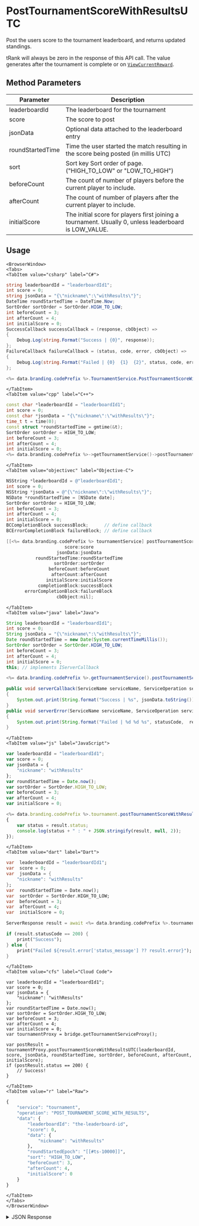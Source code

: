 # PostTournamentScoreWithResultsUTC

Post the users score to the tournament leaderboard, and returns updated standings.

tRank will always be zero in the response of this API call. The value generates after the tournament is complete or on <code>[ViewCurrentReward](/api/capi/tournament/viewcurrentreward)</code>.

<PartialServop service_name="tournament" operation_name="POST_TOURNAMENT_SCORE_WITH_RESULTS" />

## Method Parameters
Parameter | Description
--------- | -----------
leaderboardId | The leaderboard for the tournament
score | The score to post
jsonData | Optional data attached to the leaderboard entry
roundStartedTime | Time the user started the match resulting in the score being posted (in millis UTC)
sort | Sort key Sort order of page.  ("HIGH_TO_LOW" or "LOW_TO_HIGH")
beforeCount | The count of number of players before the current player to include.
afterCount | The count of number of players after the current player to include.
initialScore | The initial score for players first joining a tournament. Usually 0, unless leaderboard is LOW_VALUE.

## Usage

```mdx-code-block
<BrowserWindow>
<Tabs>
<TabItem value="csharp" label="C#">
```

```csharp
string leaderboardId = "leaderboardId1";
int score = 0;
string jsonData = "{\"nickname\":\"withResults\"}";
DateTime roundStartedTime = DateTime.Now;
SortOrder sortOrder = SortOrder.HIGH_TO_LOW;
int beforeCount = 3;
int afterCount = 4;
int initialScore = 0;
SuccessCallback successCallback = (response, cbObject) =>
{
    Debug.Log(string.Format("Success | {0}", response));
};
FailureCallback failureCallback = (status, code, error, cbObject) =>
{
    Debug.Log(string.Format("Failed | {0}  {1}  {2}", status, code, error));
};

<%= data.branding.codePrefix %>.TournamentService.PostTournamentScoreWithResultsUTC(leaderboardId, score, jsonData, roundStartedTime, sortOrder, beforeCount, afterCount, initialScore, successCallback, failureCallback);
```

```mdx-code-block
</TabItem>
<TabItem value="cpp" label="C++">
```

```cpp
const char *leaderboardId = "leaderboardId1";
int score = 0;
const char *jsonData = "{\"nickname\":\"withResults\"}";
time_t t = time(0);
const struct *roundStartedTime = gmtime(&t);
SortOrder sortOrder = HIGH_TO_LOW;
int beforeCount = 3;
int afterCount = 4;
int initialScore = 0;
<%= data.branding.codePrefix %>->getTournamentService()->postTournamentScoreWithResultsUTC(leaderboardId, score, jsonData, roundStartedTime, sortOrder, beforeCount, afterCount, initialScore, this);
```

```mdx-code-block
</TabItem>
<TabItem value="objectivec" label="Objective-C">
```

```objectivec
NSString *leaderboardId = @"leaderboardId1";
int score = 0;
NSString *jsonData = @"{\"nickname\":\"withResults\"}";
NSDate *roundStartedTime = [NSDate date];
SortOrder sortOrder = HIGH_TO_LOW;
int beforeCount = 3;
int afterCount = 4;
int initialScore = 0;
BCCompletionBlock successBlock;      // define callback
BCErrorCompletionBlock failureBlock; // define callback

[[<%= data.branding.codePrefix %> tournamentService] postTournamentScoreWithResultsUTC:leaderboardId
                      score:score
                   jsonData:jsonData
           roundStartedTime:roundStartedTime
                  sortOrder:sortOrder
                beforeCount:beforeCount
                 afterCount:afterCount
               initialScore:initialScore
            completionBlock:successBlock
       errorCompletionBlock:failureBlock
                   cbObject:nil];
```

```mdx-code-block
</TabItem>
<TabItem value="java" label="Java">
```

```java
String leaderboardId = "leaderboardId1";
int score = 0;
String jsonData = "{\"nickname\":\"withResults\"}";
Date roundStartedTime = new Date(System.currentTimeMillis());
SortOrder sortOrder = SortOrder.HIGH_TO_LOW;
int beforeCount = 3;
int afterCount = 4;
int initialScore = 0;
this; // implements IServerCallback

<%= data.branding.codePrefix %>.getTournamentService().postTournamentScoreWithResults(leaderboardId, score, jsonData, roundStartedTime, sortOrder, beforeCount, afterCount, initialScore, this);

public void serverCallback(ServiceName serviceName, ServiceOperation serviceOperation, JSONObject jsonData)
{
    System.out.print(String.format("Success | %s", jsonData.toString()));
}
public void serverError(ServiceName serviceName, ServiceOperation serviceOperation, int statusCode, int reasonCode, String jsonError)
{
    System.out.print(String.format("Failed | %d %d %s", statusCode,  reasonCode, jsonError.toString()));
}
```

```mdx-code-block
</TabItem>
<TabItem value="js" label="JavaScript">
```

```javascript
var leaderboardId = "leaderboardId1";
var score = 0;
var jsonData = {
    "nickname": "withResults"
};
var roundStartedTime = Date.now();
var sortOrder = SortOrder.HIGH_TO_LOW;
var beforeCount = 3;
var afterCount = 4;
var initialScore = 0;

<%= data.branding.codePrefix %>.tournament.postTournamentScoreWithResultsUTC(leaderboardId, score, jsonData, roundStartedTime, sortOrder, beforeCount, afterCount, initialScore, result =>
{
	var status = result.status;
	console.log(status + " : " + JSON.stringify(result, null, 2));
});
```

```mdx-code-block
</TabItem>
<TabItem value="dart" label="Dart">
```

```dart
var  leaderboardId = "leaderboardId1";
var  score = 0;
var  jsonData = {
    "nickname": "withResults"
};
var  roundStartedTime = Date.now();
var  sortOrder = SortOrder.HIGH_TO_LOW;
var  beforeCount = 3;
var  afterCount = 4;
var  initialScore = 0;

ServerResponse result = await <%= data.branding.codePrefix %>.tournamentService.postTournamentScoreWithResultsUTC(leaderboardId:leaderboardId, score:score, jsonData:jsonData, roundStartedTime:roundStartedTime, sortOrder:sortOrder, beforeCount:beforeCount, afterCount:afterCount, initialScore:initialScore);

if (result.statusCode == 200) {
    print("Success");
} else {
    print("Failed ${result.error['status_message'] ?? result.error}");
}
```

```mdx-code-block
</TabItem>
<TabItem value="cfs" label="Cloud Code">
```

```cfscript
var leaderboardId = "leaderboardId1";
var score = 0;
var jsonData = {
    "nickname": "withResults"
};
var roundStartedTime = Date.now();
var sortOrder = SortOrder.HIGH_TO_LOW;
var beforeCount = 3;
var afterCount = 4;
var initialScore = 0;
var tournamentProxy = bridge.getTournamentServiceProxy();

var postResult = tournamentProxy.postTournamentScoreWithResultsUTC(leaderboardId, score, jsonData, roundStartedTime, sortOrder, beforeCount, afterCount, initialScore);
if (postResult.status == 200) {
    // Success!
}
```

```mdx-code-block
</TabItem>
<TabItem value="r" label="Raw">
```

```r
{
	"service": "tournament",
	"operation": "POST_TOURNAMENT_SCORE_WITH_RESULTS",
	"data": {
		"leaderboardId": "the-leaderboard-id",
		"score": 0,
		"data": {
			"nickname": "withResults"
		},
		"roundStartedEpoch": "[[#ts-10000]]",
		"sort": "HIGH_TO_LOW",
		"beforeCount": 3,
		"afterCount": 4,
		"initialScore": 0
	}
}
```

```mdx-code-block
</TabItem>
</Tabs>
</BrowserWindow>
```

<details>
<summary>JSON Response</summary>

```json
{
	"status": 200,
	"data": {
		"postScore": {
			"createdAt": 1484937347793,
			"data": null,
			"leaderboardId": "testTournamentLeaderboard",
			"playerId": "d271327b-0c33-45cf-8f5f-a62904aae5fb",
			"previousLeaderboard": {
				"createdAt": 1484937347793,
				"data": null,
				"index": 0,
				"name": "UserA_CPP_23167710",
				"pictureUrl": "https://some.domain.com/mypicture.jpg",
				"playerId": "d271327b-0c33-45cf-8f5f-a62904aae5fb",
				"rank": 1,
				"score": 100,
				"summaryFriendData": {
					"field": "value"
				},
				"tCode": "testTournament",
				"tNotifiedAt": 0,
				"tRank": 0,
				"updatedAt": 1484937347793
			},
			"previousScore": 100,
			"score": 100,
			"tClaimedAt": 0,
			"tCode": "testTournament",
			"tNotifiedAt": 0,
			"tRank": 0,
			"updatedAt": 1484937348565,
			"versionId": 18
		},
		"scores": [{
			"createdAt": 1484937347793,
			"data": null,
			"index": 0,
			"name": "UserA_CPP_23167710",
			"pictureUrl": "https://some.domain.com/mypicture.jpg",
			"playerId": "d271327b-0c33-45cf-8f5f-a62904aae5fb",
			"rank": 1,
			"score": 100,
			"summaryFriendData": {
				"field": "value"
			},
			"tCode": "testTournament",
			"tNotifiedAt": 0,
			"tRank": 0,
			"updatedAt": 1484937348565
		}]
	}
}
```
</details>

